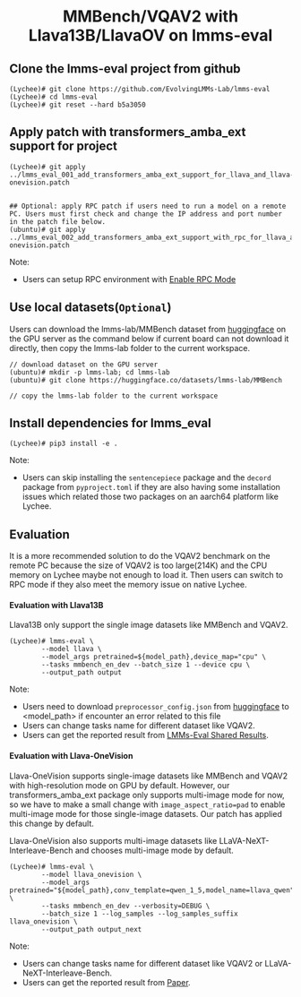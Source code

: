 <h1 align="center">MMBench/VQAV2 with Llava13B/LlavaOV on lmms-eval</h1>

## Clone the lmms-eval project from github
```
(Lychee)# git clone https://github.com/EvolvingLMMs-Lab/lmms-eval
(Lychee)# cd lmms-eval
(Lychee)# git reset --hard b5a3050
```

## Apply patch with transformers_amba_ext support for project
```
(Lychee)# git apply ../lmms_eval_001_add_transformers_amba_ext_support_for_llava_and_llava-onevision.patch


## Optional: apply RPC patch if users need to run a model on a remote PC. Users must first check and change the IP address and port number in the patch file below.
(ubuntu)# git apply ../lmms_eval_002_add_transformers_amba_ext_support_with_rpc_for_llava_and_llava-onevision.patch
```
Note:
* Users can setup RPC environment with [Enable RPC Mode](../../README.md#Section_Enable_RPC)

## Use local datasets(`Optional`)
Users can download the lmms-lab/MMBench dataset from [huggingface](https://huggingface.co/datasets/lmms-lab/MMBench) on the GPU server as the command below if current board can not download it directly, then copy the lmms-lab folder to the current workspace.

```
// download dataset on the GPU server
(ubuntu)# mkdir -p lmms-lab; cd lmms-lab
(ubuntu)# git clone https://huggingface.co/datasets/lmms-lab/MMBench

// copy the lmms-lab folder to the current workspace
```

## Install dependencies for lmms_eval
```
(Lychee)# pip3 install -e .
```
Note:
* Users can skip installing the `sentencepiece` package and the `decord` package from `pyproject.toml` if they are also having some installation issues which related those two packages on an aarch64 platform like Lychee.

## Evaluation
It is a more recommended solution to do the VQAV2 benchmark on the remote PC because the size of VQAV2 is too large(214K) and the CPU memory on Lychee maybe not enough to load it. Then users can switch to RPC mode if they also meet the memory issue on native Lychee.

#### Evaluation with Llava13B
Llava13B only support the single image datasets like MMBench and VQAV2.
```
(Lychee)# lmms-eval \
		--model llava \
		--model_args pretrained=${model_path},device_map="cpu" \
		--tasks mmbench_en_dev --batch_size 1 --device cpu \
		--output_path output
```
Note:
* Users need to download `preprocessor_config.json` from [huggingface](https://huggingface.co/openai/clip-vit-large-patch14-336/blob/main/preprocessor_config.json) to <model_path> if encounter an error related to this file
* Users can change tasks name for different dataset like VQAV2.
* Users can get the reported result from [LMMs-Eval Shared Results](https://docs.google.com/spreadsheets/d/1a5ImfdKATDI8T7Cwh6eH-bEsnQFzanFraFUgcS9KHWc/edit?gid=0#gid=0).

#### Evaluation with Llava-OneVision
Llava-OneVision supports single-image datasets like MMBench and VQAV2 with high-resolution mode on GPU by default. However, our transformers_amba_ext package only supports multi-image mode for now, so we have to make a small change with `image_aspect_ratio=pad` to enable multi-image mode for those single-image datasets. Our patch has applied this change by default.

Llava-OneVision also supports multi-image datasets like LLaVA-NeXT-Interleave-Bench and chooses multi-image mode by default.
```
(Lychee)# lmms-eval \
		--model llava_onevision \
		--model_args pretrained="${model_path},conv_template=qwen_1_5,model_name=llava_qwen" \
		--tasks mmbench_en_dev --verbosity=DEBUG \
		--batch_size 1 --log_samples --log_samples_suffix llava_onevision \
		--output_path output_next
```
Note:
* Users can change tasks name for different dataset like VQAV2 or LLaVA-NeXT-Interleave-Bench.
* Users can get the reported result from [Paper](https://arxiv.org/pdf/2408.03326).
